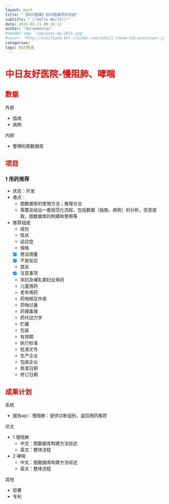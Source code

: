```yaml
---
layout: post
title: "【知识图谱】知识图谱项目总结"
subtitle: " \"Hello World!\""
date: 2019-02-11 09:36:12
author: "doraemonlei"
#header-img: "img/post-bg-2015.jpg"
#cover: 'http://on2171g4d.bkt.clouddn.com/jekyll-theme-h2o-postcover.jpg'
categories: 
tags: 知识图谱
---
```


# <font color='red'>中日友好医院-慢阻肺、哮喘</font>

## <font color='red'>数据</font>
外部
- 指南
- 病例

内部
- 整理的图数据库
## <font color='red'>项目</font>

### 1 用药推荐
- 状态：开发
- 难点：
    - 图数据库的使用方法；推理方法
    - 需要总结出一套规范化流程，包括数据（指南，病例）的分析，信息提取，图数据库的构建和使用等
- 推荐组成
    - 成份
    - 性状
    - 适应症
    - 规格
    - [x] 用法用量
    - [x] 不良反应
    - 禁忌
    - [x] 注意事项
    - 孕妇及哺乳期妇女用药
    - 儿童用药
    - 老年用药
    - 药物相互作用
    - 药物过量
    - 药理毒理
    - 药代动力学
    - 贮藏
    - 包装
    - 有效期
    - 执行标准
    - 批准文号
    - 生产企业
    - 包装企业
    - 核准日期
    - 修订日期

## <font color='red'>成果计划</font>
系统
- 服务api：慢阻肺：提供诊断组别，返回用药推荐

论文
- 1 慢阻肺
    - 中文：图数据库构建方法综述
    - 英文：整体流程
- 2 哮喘
    - 中文：图数据库构建方法综述
    - 英文：整体流程

其他
- 软著
- 专利